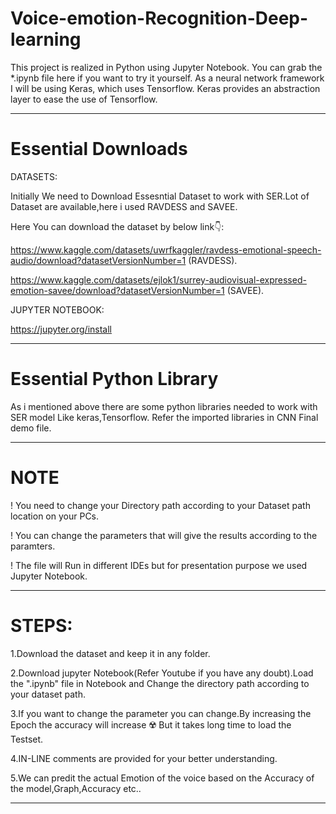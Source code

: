 # Voice-emotion-Recognition-Deep-learning

This project is realized in Python using Jupyter Notebook. You can grab the *.ipynb file here if you want to try it yourself. As a neural network framework I will be using Keras, which uses Tensorflow. Keras provides an abstraction layer to ease the use of Tensorflow.

--------------------------------------------------------------------------------------------------------------------------------------------------------------------
# Essential Downloads

DATASETS:

Initially We need to Download Essesntial Dataset to work with SER.Lot of Dataset are available,here i used RAVDESS and SAVEE.

Here You can download the dataset by below link👇:

https://www.kaggle.com/datasets/uwrfkaggler/ravdess-emotional-speech-audio/download?datasetVersionNumber=1 (RAVDESS).

https://www.kaggle.com/datasets/ejlok1/surrey-audiovisual-expressed-emotion-savee/download?datasetVersionNumber=1 (SAVEE).

JUPYTER NOTEBOOK:

https://jupyter.org/install

---------------------------------------------------------------------------------------------------------------------------------------------------------------------
# Essential Python Library

As i mentioned above there are some python libraries needed to work with SER model Like keras,Tensorflow. Refer the imported libraries in CNN Final demo file.

---------------------------------------------------------------------------------------------------------------------------------------------------------------------
# NOTE

! You need to change your Directory path according to your Dataset path location on your PCs.

! You can change the parameters that will give the results according to the paramters.

! The file will Run in different IDEs but for presentation purpose we used Jupyter Notebook.

---------------------------------------------------------------------------------------------------------------------------------------------------------------------
# STEPS:
1.Download the dataset and keep it in any folder.

2.Download jupyter Notebook(Refer Youtube if you have any doubt).Load the ".ipynb" file in Notebook and Change the directory path according to your dataset path.

3.If you want to change the parameter you can change.By increasing the Epoch the accuracy will increase ☢️ But it takes long time to load the Testset.

4.IN-LINE comments are provided for your better understanding.

5.We can predit the actual Emotion of the voice based on the Accuracy of the model,Graph,Accuracy etc..

---------------------------------------------------------------------------------------------------------------------------------------------------------------------




